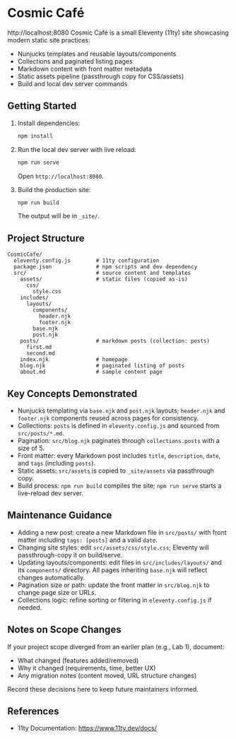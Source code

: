 # Cosmic Café
http://localhost:8080
Cosmic Café is a small Eleventy (11ty) site showcasing modern static site practices:

- Nunjucks templates and reusable layouts/components
- Collections and paginated listing pages
- Markdown content with front matter metadata
- Static assets pipeline (passthrough copy for CSS/assets)
- Build and local dev server commands

## Getting Started

1. Install dependencies:

   ```bash
   npm install
   ```

2. Run the local dev server with live reload:

   ```bash
   npm run serve
   ```

   Open `http://localhost:8080`.

3. Build the production site:

   ```bash
   npm run build
   ```

   The output will be in `_site/`.

## Project Structure

```
CosmicCafe/
  eleventy.config.js        # 11ty configuration
  package.json              # npm scripts and dev dependency
  src/                      # source content and templates
    assets/                 # static files (copied as-is)
      css/
        style.css
    includes/
      layouts/
        components/
          header.njk
          footer.njk
        base.njk
        post.njk
    posts/                  # markdown posts (collection: posts)
      first.md
      second.md
    index.njk               # homepage
    blog.njk                # paginated listing of posts
    about.md                # sample content page
```

## Key Concepts Demonstrated

- Nunjucks templating via `base.njk` and `post.njk` layouts; `header.njk` and `footer.njk` components reused across pages for consistency.
- Collections: `posts` is defined in `eleventy.config.js` and sourced from `src/posts/*.md`.
- Pagination: `src/blog.njk` paginates through `collections.posts` with a size of 5.
- Front matter: every Markdown post includes `title`, `description`, `date`, and `tags` (including `posts`).
- Static assets: `src/assets` is copied to `_site/assets` via passthrough copy.
- Build process: `npm run build` compiles the site; `npm run serve` starts a live-reload dev server.

## Maintenance Guidance

- Adding a new post: create a new Markdown file in `src/posts/` with front matter including `tags: [posts]` and a valid `date`.
- Changing site styles: edit `src/assets/css/style.css`; Eleventy will passthrough-copy it on build/serve.
- Updating layouts/components: edit files in `src/includes/layouts/` and its `components/` directory. All pages inheriting `base.njk` will reflect changes automatically.
- Pagination size or path: update the front matter in `src/blog.njk` to change page size or URLs.
- Collections logic: refine sorting or filtering in `eleventy.config.js` if needed.

## Notes on Scope Changes

If your project scope diverged from an earlier plan (e.g., Lab 1), document:

- What changed (features added/removed)
- Why it changed (requirements, time, better UX)
- Any migration notes (content moved, URL structure changes)

Record these decisions here to keep future maintainers informed.

## References

- 11ty Documentation: https://www.11ty.dev/docs/



